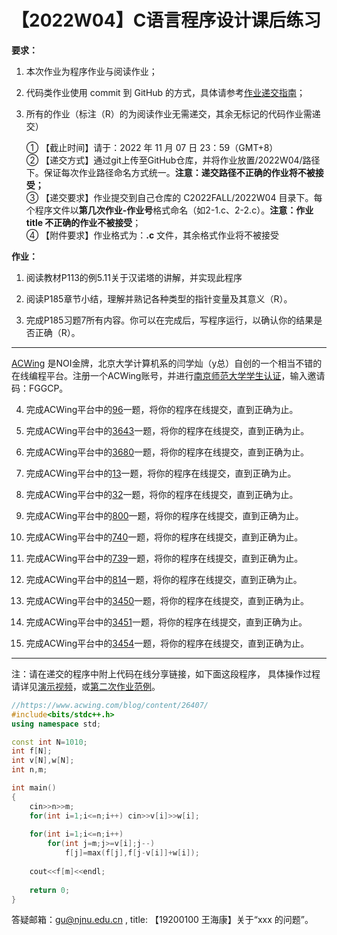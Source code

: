 # 【2022W04】C语言程序设计课后练习 
**要求：** 
1. 本次作业为程序作业与阅读作业； 
2. 代码类作业使用 commit 到 GitHub 的方式，具体请参考[作业递交指南](https://github.com/njnucsta2022/C2022FALL/blob/main/%E4%BD%9C%E4%B8%9A%E9%80%92%E4%BA%A4%E6%8C%87%E5%8D%97.pdf)； 
3. 所有的作业（标注（R）的为阅读作业无需递交，其余无标记的代码作业需递交）

	① 【截止时间】请于：2022 年 11 月 07 日 23：59（GMT+8）  
	② 【递交方式】通过git上传至GitHub仓库，并将作业放置/2022W04/路径下。保证每次作业路径命名方式统一。**注意：递交路径不正确的作业将不被接受；**  
	③ 【递交要求】作业提交到自己仓库的 C2022FALL/2022W04 目录下。每个程序文件以**第几次作业-作业号**格式命名（如2-1.c、2-2.c）。**注意：作业 title 不正确的作业不被接受**；  
	④ 【附件要求】作业格式为：**.c** 文件，其余格式作业将不被接受

**作业：** 
1. 阅读教材P113的例5.11关于汉诺塔的讲解，并实现此程序

2. 阅读P185章节小结，理解并熟记各种类型的指针变量及其意义（R）。

3. 完成P185习题7所有内容。你可以在完成后，写程序运行，以确认你的结果是否正确（R）。
---
[ACWing](https://www.acwing.com) 是NOI金牌，北京大学计算机系的闫学灿（y总）自创的一个相当不错的在线编程平台。注册一个ACWing账号，并进行[南京师范大学学生认证](https://www.acwing.com/user/security/school_verify/ac_stars/)，输入邀请码：FGGCP。

4. 完成ACWing平台中的[96](https://www.acwing.com/problem/content/98/)一题，将你的程序在线提交，直到正确为止。

5. 完成ACWing平台中的[3643](https://www.acwing.com/problem/content/3646/)一题，将你的程序在线提交，直到正确为止。

6. 完成ACWing平台中的[3680](https://www.acwing.com/problem/content/3683/)一题，将你的程序在线提交，直到正确为止。

7. 完成ACWing平台中的[13](https://www.acwing.com/problem/content/14/)一题，将你的程序在线提交，直到正确为止。

8. 完成ACWing平台中的[32](https://www.acwing.com/problem/content/30/)一题，将你的程序在线提交，直到正确为止。

9. 完成ACWing平台中的[800](https://www.acwing.com/problem/content/802/)一题，将你的程序在线提交，直到正确为止。

10. 完成ACWing平台中的[740](https://www.acwing.com/problem/content/742/)一题，将你的程序在线提交，直到正确为止。

11. 完成ACWing平台中的[739](https://www.acwing.com/problem/content/741/)一题，将你的程序在线提交，直到正确为止。

12. 完成ACWing平台中的[814](https://www.acwing.com/problem/content/816/)一题，将你的程序在线提交，直到正确为止。

13. 完成ACWing平台中的[3450](https://www.acwing.com/problem/content/solution/3453/1/)一题，将你的程序在线提交，直到正确为止。

14. 完成ACWing平台中的[3451](https://www.acwing.com/problem/content/3454/)一题，将你的程序在线提交，直到正确为止。

15. 完成ACWing平台中的[3454](https://www.acwing.com/problem/content/description/3457/)一题，将你的程序在线提交，直到正确为止。
---
注：请在递交的程序中附上代码在线分享链接，如下面这段程序，
具体操作过程请详见[演示视频](https://www.jianguoyun.com/p/DZmOQVwQjJqGCxjXzd4EIAA)，或[第二次作业范例](https://github.com/njnucsta2022/C2022FALL/blob/main/2022W02/(2)%20Homework%20%20DDL-20221024-2359.md)。
```cpp
//https://www.acwing.com/blog/content/26407/
#include<bits/stdc++.h>
using namespace std;

const int N=1010;
int f[N];
int v[N],w[N];
int n,m;

int main()
{
    cin>>n>>m;
    for(int i=1;i<=n;i++) cin>>v[i]>>w[i];
    
    for(int i=1;i<=n;i++)
        for(int j=m;j>=v[i];j--)
            f[j]=max(f[j],f[j-v[i]]+w[i]);
            
    cout<<f[m]<<endl;
    
    return 0;
}
```

答疑邮箱：gu@njnu.edu.cn , title: 【19200100 王海康】关于“xxx 的问题”。